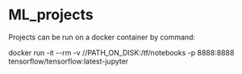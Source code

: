 # ML_projects

Projects can be run on a docker container by command:

  docker run -it --rm -v //PATH_ON_DISK:/tf/notebooks -p 8888:8888 tensorflow/tensorflow:latest-jupyter
